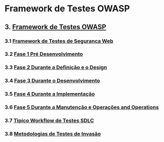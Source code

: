# Framework de Testes OWASP

## 3. [Framework de Testes OWASP](3-Framework-Testes-OWASP/)

### 3.1 [Framework de Testes de Seguranca Web](0-Framework-Testes-Seguranca-Web.md)

### 3.2 [Fase 1 Pré Desenvolvimento](0-Framework-Testes-Seguranca-Web.md#fase-1-pre-desenvolvimento)

### 3.3 [Fase 2 Durante a Definição e o Design](0-Framework-Testes-Seguranca-Web.md#fase-2-durante-a-definição-e-o-design)

### 3.4 [Fase 3 Durante o Desenvolvimento](0-Framework-Testes-Seguranca-Web.md#fase-3-durante-o-desenvolvimento)

### 3.5 [Fase 4 Durante a Implementação](0-Framework-Testes-Seguranca-Web.md#fase-4-durante-a-implementação)

### 3.6 [Fase 5 Durante a Manutenção e Operações and Operations](0-Framework-Testes-Seguranca-Web.md#fase-5-durante-a-manutenção-e-operações)

### 3.7 [Tìpico Workflow de Testes SDLC](0-Framework-Testes-Seguranca-Web.md#tipico-workflow-de-testes-sdlc)

### 3.8 [Metodologias de Testes de Invasão](1-metodologias-de-testes-de-invasão.md)
